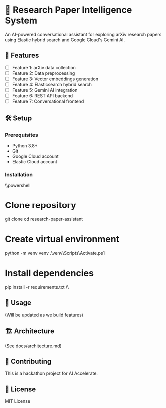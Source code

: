 # 🔬 Research Paper Intelligence System

An AI-powered conversational assistant for exploring arXiv research papers using Elastic hybrid search and Google Cloud's Gemini AI.

## 🚀 Features

- [ ] Feature 1: arXiv data collection
- [ ] Feature 2: Data preprocessing
- [ ] Feature 3: Vector embeddings generation
- [ ] Feature 4: Elasticsearch hybrid search
- [ ] Feature 5: Gemini AI integration
- [ ] Feature 6: REST API backend
- [ ] Feature 7: Conversational frontend

## 🛠️ Setup

### Prerequisites
- Python 3.8+
- Git
- Google Cloud account
- Elastic Cloud account

### Installation

\\\powershell
# Clone repository
git clone <your-repo-url>
cd research-paper-assistant

# Create virtual environment
python -m venv venv
.\venv\Scripts\Activate.ps1

# Install dependencies
pip install -r requirements.txt
\\\

## 📖 Usage

(Will be updated as we build features)

## 🏗️ Architecture

(See docs/architecture.md)

## 🤝 Contributing

This is a hackathon project for AI Accelerate.

## 📝 License

MIT License
